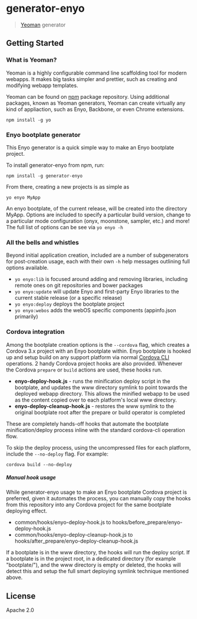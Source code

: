 # generator-enyo

> [Yeoman](http://yeoman.io) generator


## Getting Started

### What is Yeoman?

Yeoman is a highly configurable command line scaffolding tool for modern webapps. It makes big tasks simpler and prettier, such as creating and modifying webapp templates.

Yeoman can be found on [npm](https://npmjs.org) package repository.  Using additional packages, known as Yeoman generators, Yeoman can create virtually any kind of appliaction, such as Enyo, Backbone, or even Chrome extensions.

```
npm install -g yo
```

### Enyo bootplate generator

This Enyo generator is a quick simple way to make an Enyo bootplate project.

To install generator-enyo from npm, run:

```
npm install -g generator-enyo
```

From there, creating a new projects is as simple as

```
yo enyo MyApp
```
An enyo bootplate, of the current release, will be created into the directory MyApp. Options are included to specify a particular build version, change to a particular mode configuration (onyx, moonstone, sampler, etc.) and more! The full list of options can be see via `yo enyo -h`

### All the bells and whistles

Beyond initial application creation, included are a number of subgenerators for post-creation usage, each with their own `-h` help messages outlining full options available.

  - `yo enyo:lib` is focused around adding and removing libraries, including remote ones on git repositories and bower packages
  - `yo enyo:update` will update Enyo and first-party Enyo libraries to the current stable release (or a specific release)
  - `yo enyo:deploy` deploys the bootplate project
  - `yo enyo:webos` adds the webOS specific components (appinfo.json primarily)

### Cordova integration

Among the bootplate creation options is the `--cordova` flag, which creates a Cordova 3.x project with an Enyo bootplate within. Enyo bootplate is hooked up and setup build on any support platform via normal [Cordova CLI](http://cordova.apache.org/) operations. 2 handy Cordova project hooks are also provided. Whenever the Cordova `prepare` or `build` actions are used, these hooks run.

 - **enyo-deploy-hook.js** - runs the minification deploy script in the bootplate, and updates the www directory symlink to point towards the deployed webapp directory. This allows the minified webapp to be used as the content copied over to each platform's local www directory.
 - **enyo-deploy-cleanup-hook.js** - restores the www symlink to the original bootplate root after the prepare or build operator is completed

These are completely hands-off hooks that automate the bootplate minification/deploy process inline with the standard cordova-cli operation flow.

To skip the deploy process, using the uncompressed files for each platform, include the `--no-deploy` flag. For example:

    cordova build --no-deploy

##### Manual hook usage

While generator-enyo usage to make an Enyo bootplate Cordova project is preferred, given it automates the process, you can manually copy the hooks from this repository into any Cordova project for the same bootplate deploying effect.

 - common/hooks/enyo-deploy-hook.js to hooks/before_prepare/enyo-deploy-hook.js
 - common/hooks/enyo-deploy-cleanup-hook.js to hooks/after_prepare/enyo-deploy-cleanup-hook.js

If a bootplate is in the www directory, the hooks will run the deploy script. If a bootplate is in the project root, in a dedicated directory (for example "bootplate/"), and the www directory is empty or deleted, the hooks will detect this and setup the full smart deploying symlink technique mentioned above.

## License

Apache 2.0
